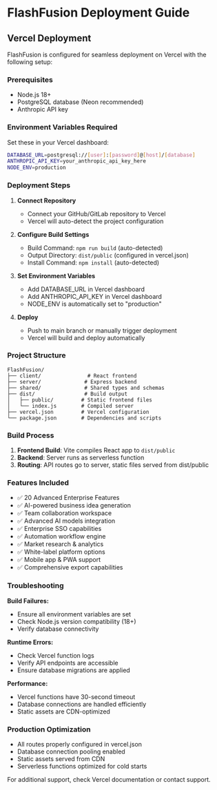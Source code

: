 # FlashFusion Deployment Guide

## Vercel Deployment

FlashFusion is configured for seamless deployment on Vercel with the following setup:

### Prerequisites
- Node.js 18+ 
- PostgreSQL database (Neon recommended)
- Anthropic API key

### Environment Variables Required
Set these in your Vercel dashboard:

```bash
DATABASE_URL=postgresql://[user]:[password]@[host]/[database]
ANTHROPIC_API_KEY=your_anthropic_api_key_here
NODE_ENV=production
```

### Deployment Steps

1. **Connect Repository**
   - Connect your GitHub/GitLab repository to Vercel
   - Vercel will auto-detect the project configuration

2. **Configure Build Settings**
   - Build Command: `npm run build` (auto-detected)
   - Output Directory: `dist/public` (configured in vercel.json)
   - Install Command: `npm install` (auto-detected)

3. **Set Environment Variables**
   - Add DATABASE_URL in Vercel dashboard
   - Add ANTHROPIC_API_KEY in Vercel dashboard
   - NODE_ENV is automatically set to "production"

4. **Deploy**
   - Push to main branch or manually trigger deployment
   - Vercel will build and deploy automatically

### Project Structure
```
FlashFusion/
├── client/               # React frontend
├── server/              # Express backend
├── shared/              # Shared types and schemas
├── dist/                # Build output
│   ├── public/         # Static frontend files
│   └── index.js        # Compiled server
├── vercel.json         # Vercel configuration
└── package.json        # Dependencies and scripts
```

### Build Process
1. **Frontend Build**: Vite compiles React app to `dist/public`
2. **Backend**: Server runs as serverless function
3. **Routing**: API routes go to server, static files served from dist/public

### Features Included
- ✅ 20 Advanced Enterprise Features
- ✅ AI-powered business idea generation
- ✅ Team collaboration workspace
- ✅ Advanced AI models integration
- ✅ Enterprise SSO capabilities
- ✅ Automation workflow engine
- ✅ Market research & analytics
- ✅ White-label platform options
- ✅ Mobile app & PWA support
- ✅ Comprehensive export capabilities

### Troubleshooting

**Build Failures:**
- Ensure all environment variables are set
- Check Node.js version compatibility (18+)
- Verify database connectivity

**Runtime Errors:**
- Check Vercel function logs
- Verify API endpoints are accessible
- Ensure database migrations are applied

**Performance:**
- Vercel functions have 30-second timeout
- Database connections are handled efficiently
- Static assets are CDN-optimized

### Production Optimization
- All routes properly configured in vercel.json
- Database connection pooling enabled
- Static assets served from CDN
- Serverless functions optimized for cold starts

For additional support, check Vercel documentation or contact support.